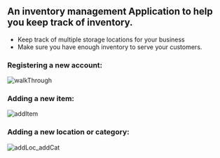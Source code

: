 ## An inventory management Application to help you keep track of inventory. 
* Keep track of multiple storage locations for your business 
* Make sure you have enough inventory to serve your customers.

### Registering a new account:
![walkThrough](https://user-images.githubusercontent.com/40577932/168478484-fce3d363-4491-4ce1-8ab0-7b1323365b52.gif)

### Adding a new item:
![addItem](https://user-images.githubusercontent.com/40577932/168478502-ccf5edb6-326a-422d-bb5b-4847fcb74af6.gif)

### Adding a new location or category:
![addLoc_addCat](https://user-images.githubusercontent.com/40577932/168478506-21618a5c-9c99-40bd-9fb8-99f2af132b32.gif)
